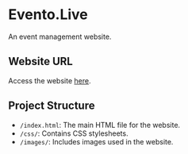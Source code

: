 # Evento.Live

An event management website.

## Website URL

Access the website [here](https://brave-grass-09fa6f710.3.azurestaticapps.net/).


## Project Structure

- `/index.html`: The main HTML file for the website.
- `/css/`: Contains CSS stylesheets.
- `/images/`: Includes images used in the website.


